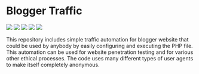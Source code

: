 # Blogger Traffic

<p align="left">
  <img src="https://img.shields.io/badge/Maintained%3F-Yes-green?style=for-the-badge">
  <img src="https://img.shields.io/github/license/arpitgoswami/webautomation?style=for-the-badge">
  <img src="https://img.shields.io/github/stars/arpitgoswami/webautomation?style=for-the-badge">
  <img src="https://img.shields.io/github/forks/arpitgoswami/webautomation?color=teal&style=for-the-badge">
  <img src="https://img.shields.io/github/issues/arpitgoswami/webautomation?color=violet&style=for-the-badge">
</p>

This repository includes simple traffic automation for blogger website that could be used by anybody by easily configuring and executing the PHP file. This automation can be used for website penetration testing and for various other ethical processes. The code uses many different types of user agents to make itself completely anonymous. 
